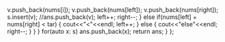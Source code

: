 v.push_back(nums[i]);
v.push_back(nums[left]);
v.push_back(nums[right]);
s.insert(v);
//ans.push_back(v);
left++;
right--;
}
else if(nums[left] + nums[right] < tar)
{
cout<<"<"<<endl;
left++;
}
else
{
cout<<"else"<<endl;
right--;
}
}
}
for(auto x: s)
ans.push_back(x);
return ans;
}
};